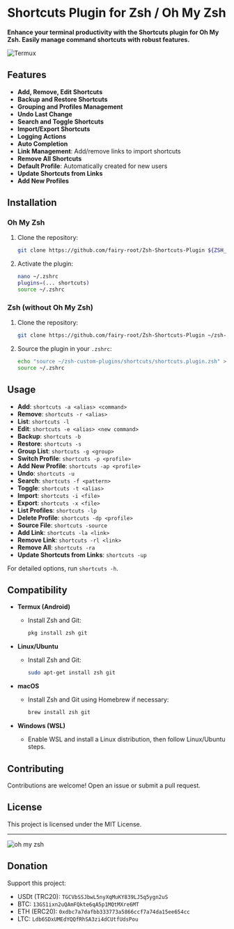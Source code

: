 # Shortcuts Plugin for Zsh / Oh My Zsh

**Enhance your terminal productivity with the Shortcuts plugin for Oh My Zsh. Easily manage command shortcuts with robust features.**

![Termux](https://i.imgur.com/I2wjmj5.jpeg "Displaying help")

## Features

- **Add, Remove, Edit Shortcuts**
- **Backup and Restore Shortcuts**
- **Grouping and Profiles Management**
- **Undo Last Change**
- **Search and Toggle Shortcuts**
- **Import/Export Shortcuts**
- **Logging Actions**
- **Auto Completion**
- **Link Management**: Add/remove links to import shortcuts
- **Remove All Shortcuts**
- **Default Profile**: Automatically created for new users
- **Update Shortcuts from Links**
- **Add New Profiles**

## Installation

### Oh My Zsh

1. Clone the repository:
    ```sh
    git clone https://github.com/fairy-root/Zsh-Shortcuts-Plugin ${ZSH_CUSTOM:-$HOME/.oh-my-zsh/custom}/plugins/shortcuts
    ```

2. Activate the plugin:
    ```sh
    nano ~/.zshrc
    plugins=(... shortcuts)
    source ~/.zshrc
    ```

### Zsh (without Oh My Zsh)

1. Clone the repository:
    ```sh
    git clone https://github.com/fairy-root/Zsh-Shortcuts-Plugin ~/zsh-custom-plugins/shortcuts
    ```

2. Source the plugin in your `.zshrc`:
    ```sh
    echo "source ~/zsh-custom-plugins/shortcuts/shortcuts.plugin.zsh" >> ~/.zshrc
    source ~/.zshrc
    ```

## Usage

- **Add**: `shortcuts -a <alias> <command>`
- **Remove**: `shortcuts -r <alias>`
- **List**: `shortcuts -l`
- **Edit**: `shortcuts -e <alias> <new command>`
- **Backup**: `shortcuts -b`
- **Restore**: `shortcuts -s`
- **Group List**: `shortcuts -g <group>`
- **Switch Profile**: `shortcuts -p <profile>`
- **Add New Profile**: `shortcuts -ap <profile>`
- **Undo**: `shortcuts -u`
- **Search**: `shortcuts -f <pattern>`
- **Toggle**: `shortcuts -t <alias>`
- **Import**: `shortcuts -i <file>`
- **Export**: `shortcuts -x <file>`
- **List Profiles**: `shortcuts -lp`
- **Delete Profile**: `shortcuts -dp <profile>`
- **Source File**: `shortcuts -source`
- **Add Link**: `shortcuts -la <link>`
- **Remove Link**: `shortcuts -rl <link>`
- **Remove All**: `shortcuts -ra`
- **Update Shortcuts from Links**: `shortcuts -up`

For detailed options, run `shortcuts -h`.

## Compatibility

- **Termux (Android)**
  - Install Zsh and Git:
    ```sh
    pkg install zsh git
    ```

- **Linux/Ubuntu**
  - Install Zsh and Git:
    ```sh
    sudo apt-get install zsh git
    ```

- **macOS**
  - Install Zsh and Git using Homebrew if necessary:
    ```sh
    brew install zsh git
    ```

- **Windows (WSL)**
  - Enable WSL and install a Linux distribution, then follow Linux/Ubuntu steps.

## Contributing

Contributions are welcome! Open an issue or submit a pull request.

## License

This project is licensed under the MIT License.

---

![oh my zsh](https://i.imgur.com/XQruyEK.jpeg "oh my zsh")

## Donation

Support this project:

- USDt (TRC20): `TGCVbSSJbwL5nyXqMuKY839LJ5q5ygn2uS`
- BTC: `13GS1ixn2uQAmFQkte6qA5p1MQtMXre6MT`
- ETH (ERC20): `0xdbc7a7dafbb333773a5866ccf7a74da15ee654cc`
- LTC: `Ldb6SDxUMEdYQQfRhSA3zi4dCUtfUdsPou`